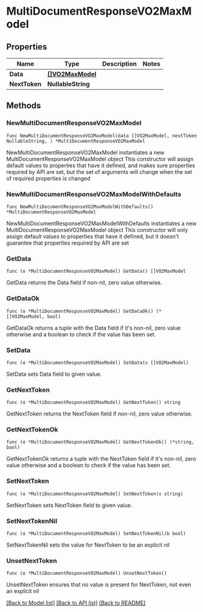 # MultiDocumentResponseVO2MaxModel

## Properties

Name | Type | Description | Notes
------------ | ------------- | ------------- | -------------
**Data** | [**[]VO2MaxModel**](VO2MaxModel.md) |  | 
**NextToken** | **NullableString** |  | 

## Methods

### NewMultiDocumentResponseVO2MaxModel

`func NewMultiDocumentResponseVO2MaxModel(data []VO2MaxModel, nextToken NullableString, ) *MultiDocumentResponseVO2MaxModel`

NewMultiDocumentResponseVO2MaxModel instantiates a new MultiDocumentResponseVO2MaxModel object
This constructor will assign default values to properties that have it defined,
and makes sure properties required by API are set, but the set of arguments
will change when the set of required properties is changed

### NewMultiDocumentResponseVO2MaxModelWithDefaults

`func NewMultiDocumentResponseVO2MaxModelWithDefaults() *MultiDocumentResponseVO2MaxModel`

NewMultiDocumentResponseVO2MaxModelWithDefaults instantiates a new MultiDocumentResponseVO2MaxModel object
This constructor will only assign default values to properties that have it defined,
but it doesn't guarantee that properties required by API are set

### GetData

`func (o *MultiDocumentResponseVO2MaxModel) GetData() []VO2MaxModel`

GetData returns the Data field if non-nil, zero value otherwise.

### GetDataOk

`func (o *MultiDocumentResponseVO2MaxModel) GetDataOk() (*[]VO2MaxModel, bool)`

GetDataOk returns a tuple with the Data field if it's non-nil, zero value otherwise
and a boolean to check if the value has been set.

### SetData

`func (o *MultiDocumentResponseVO2MaxModel) SetData(v []VO2MaxModel)`

SetData sets Data field to given value.


### GetNextToken

`func (o *MultiDocumentResponseVO2MaxModel) GetNextToken() string`

GetNextToken returns the NextToken field if non-nil, zero value otherwise.

### GetNextTokenOk

`func (o *MultiDocumentResponseVO2MaxModel) GetNextTokenOk() (*string, bool)`

GetNextTokenOk returns a tuple with the NextToken field if it's non-nil, zero value otherwise
and a boolean to check if the value has been set.

### SetNextToken

`func (o *MultiDocumentResponseVO2MaxModel) SetNextToken(v string)`

SetNextToken sets NextToken field to given value.


### SetNextTokenNil

`func (o *MultiDocumentResponseVO2MaxModel) SetNextTokenNil(b bool)`

 SetNextTokenNil sets the value for NextToken to be an explicit nil

### UnsetNextToken
`func (o *MultiDocumentResponseVO2MaxModel) UnsetNextToken()`

UnsetNextToken ensures that no value is present for NextToken, not even an explicit nil

[[Back to Model list]](../README.md#documentation-for-models) [[Back to API list]](../README.md#documentation-for-api-endpoints) [[Back to README]](../README.md)


